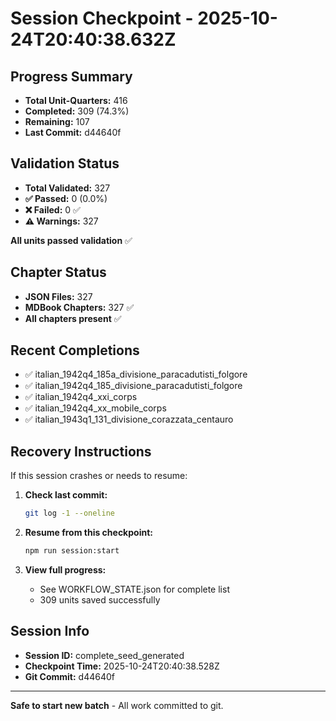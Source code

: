 # Session Checkpoint - 2025-10-24T20:40:38.632Z

## Progress Summary

- **Total Unit-Quarters:** 416
- **Completed:** 309 (74.3%)
- **Remaining:** 107
- **Last Commit:** d44640f

## Validation Status

- **Total Validated:** 327
- **✅ Passed:** 0 (0.0%)
- **❌ Failed:** 0 ✅
- **⚠️ Warnings:** 327

**All units passed validation** ✅

## Chapter Status

- **JSON Files:** 327
- **MDBook Chapters:** 327 ✅
- **All chapters present** ✅

## Recent Completions

- ✅ italian_1942q4_185a_divisione_paracadutisti_folgore
- ✅ italian_1942q4_185_divisione_paracadutisti_folgore
- ✅ italian_1942q4_xxi_corps
- ✅ italian_1942q4_xx_mobile_corps
- ✅ italian_1943q1_131_divisione_corazzata_centauro

## Recovery Instructions

If this session crashes or needs to resume:

1. **Check last commit:**
   ```bash
   git log -1 --oneline
   ```

2. **Resume from this checkpoint:**
   ```bash
   npm run session:start
   ```

3. **View full progress:**
   - See WORKFLOW_STATE.json for complete list
   - 309 units saved successfully

## Session Info

- **Session ID:** complete_seed_generated
- **Checkpoint Time:** 2025-10-24T20:40:38.528Z
- **Git Commit:** d44640f

---

**Safe to start new batch** - All work committed to git.
